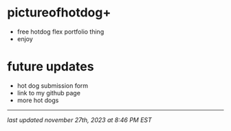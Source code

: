 # pictureofhotdog+
- free hotdog flex portfolio thing
- enjoy

# future updates
- hot dog submission form
- link to my github page
- more hot dogs
***
_last updated november 27th, 2023 at 8:46 PM EST_

